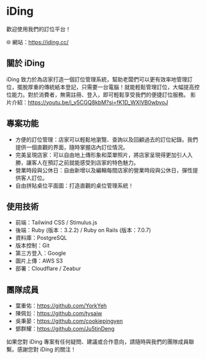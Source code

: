 # iDing

歡迎使用我們的訂位平台！

🌐 網站：https://iding.cc/

## 關於 iDing

iDing 致力於為店家打造一個訂位管理系統，幫助老闆們可以更有效率地管理訂位，擺脫厚重的傳統紙本登記，只需要一台電腦！就能輕鬆管理訂位，大幅提⾼控位能⼒。對於消費者，無需註冊、登入，即可輕鬆享受我們的便捷訂位服務。
影片介紹：https://youtu.be/i_v5CGQ8kbM?si=fK1D_WXlVB0wbvoJ

## 專案功能

- 方便的訂位管理：店家可以輕鬆地瀏覽、查詢以及回顧過去的訂位紀錄。我們提供一個直觀的界面，隨時掌握店內訂位情況。
- 完美呈現店家：可以自由地上傳形象和菜單照片，將店家呈現得更加引人入勝，讓客人在預訂之前就能感受到店家的特色魅力。
- 營業時段與公休日：自由新增以及編輯每間店家的營業時段與公休日，彈性提供客人訂位。
- 自由拼貼桌位平面圖：打造直觀的桌位管理系統！

## 使用技術

- 前端：Tailwind CSS / Stimulus.js
- 後端：Ruby (版本：3.2.2) / Ruby on Rails (版本：7.0.7)
- 資料庫：PostgreSQL
- 版本控制：Git
- 第三方登入：Google
- 圖片上傳：AWS S3
- 部署：Cloudflare / Zeabur

## 團隊成員

- 葉重佑：https://github.com/YorkYeh
- 陳佩彣：https://github.com/tysaiw
- 吳秉晏：https://github.com/cookiepingyen
- 鄧群耀：https://github.com/Ju5tinDeng

如果您對 iDing 專案有任何疑問、建議或合作意向，請隨時與我們的團隊成員聯繫。感謝您對 iDing 的關注！
